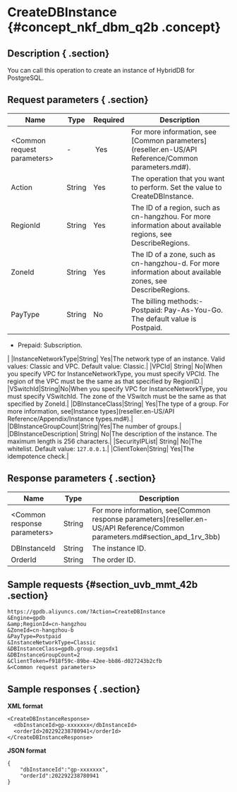 # CreateDBInstance {#concept_nkf_dbm_q2b .concept}

## Description { .section}

You can call this operation to create an instance of HybridDB for PostgreSQL.

## Request parameters { .section}

|Name|Type|Required| Description|
|----|----|--------|------------|
|<Common request parameters\>|-| Yes|For more information, see [Common parameters](reseller.en-US/API Reference/Common parameters.md#).|
|Action|String|Yes|The operation that you want to perform. Set the value to CreateDBInstance.|
|RegionId|String|Yes|The ID of a region, such as cn-hangzhou. For more information about available regions, see DescribeRegions.|
|ZoneId|String|Yes|The ID of a zone, such as cn-hangzhou-d. For more information about available zones, see DescribeRegions.|
|PayType|String|No|The billing methods:-   Postpaid: Pay-As-You-Go. The default value is Postpaid.
-   Prepaid: Subscription.

|
|InstanceNetworkType|String| Yes|The network type of an instance. Valid values: Classic and VPC. Default value: Classic.|
|VPCId| String| No|When you specify VPC for InstanceNetworkType, you must specify VPCId. The region of the VPC must be the same as that specified by RegionID.|
|VSwitchId|String|No|When you specify VPC for InstanceNetworkType, you must specify VSwitchId. The zone of the VSwitch must be the same as that specified by ZoneId.|
|DBInstanceClass|String| Yes|The type of a group. For more information, see[Instance types](reseller.en-US/API Reference/Appendix/Instance types.md#).|
|DBInstanceGroupCount|String|Yes|The number of groups.|
|DBInstanceDescription| String| No|The description of the instance. The maximum length is 256 characters.|
|SecurityIPList| String| No|The whitelist. Default value: `127.0.0.1`.|
|ClientToken|String| Yes|The idempotence check.|

## Response parameters { .section}

|Name|Type |Description|
|----|-----|-----------|
|<Common response parameters\>|String|For more information, see[Common response parameters](reseller.en-US/API Reference/Common parameters.md#section_apd_1rv_3bb)|
|DBInstanceId|String |The instance ID.|
|OrderId|String |The order ID.|

## Sample requests {#section_uvb_mmt_42b .section}

```
https://gpdb.aliyuncs.com/?Action=CreateDBInstance
&Engine=gpdb
&amp;RegionId=cn-hangzhou
&ZoneId=cn-hangzhou-b
&PayType=Postpaid
&InstanceNetworkType=Classic
&DBInstanceClass=gpdb.group.segsdx1
&DBInstanceGroupCount=2
&ClientToken=f918f59c-89be-42ee-bb86-d027243b2cfb
&<Common request parameters>
```

## Sample responses { .section}

**XML format**

```
<CreateDBInstanceResponse>
  <dbInstanceId>gp-xxxxxxx</dbInstanceId>
  <orderId>202292238780941</orderId>
</CreateDBInstanceResponse>
```

**JSON format**

```
{
	"dbInstanceId":"gp-xxxxxxx",
	"orderId":202292238780941
}
```

